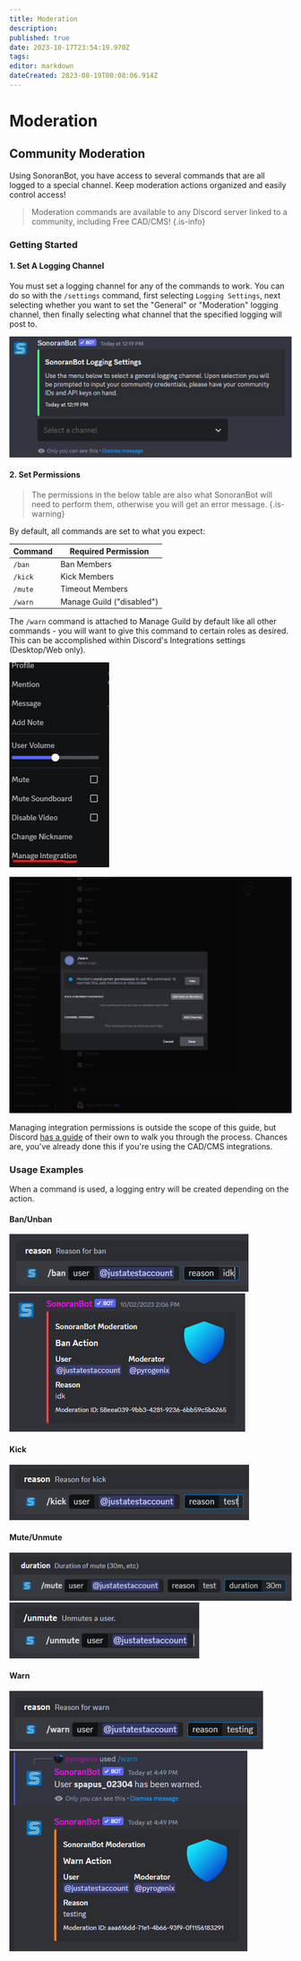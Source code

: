 ```yaml
---
title: Moderation
description: 
published: true
date: 2023-10-17T23:54:19.970Z
tags: 
editor: markdown
dateCreated: 2023-08-19T00:08:06.914Z
---
```


# Moderation

## Community Moderation

Using SonoranBot, you have access to several commands that are all logged to a special channel. Keep moderation actions organized and easily control access!

> Moderation commands are available to any Discord server linked to a community, including Free CAD/CMS!
{.is-info}

### Getting Started

#### 1. Set A Logging Channel

You must set a logging channel for any of the commands to work. You can do so with the `/settings` command, first selecting `Logging Settings`, next selecting whether you want to set the "General" or "Moderation" logging channel, then finally selecting what channel that the specified logging will post to.

![bot_setloggingchannel.png](/tutorials/getting-started/settings/moderation/bot_setloggingchannel.png)

#### 2. Set Permissions

> The permissions in the below table are also what SonoranBot will need to perform them, otherwise you will get an error message.
{.is-warning}


By default, all commands are set to what you expect:

| Command | Required Permission       |
| ------- | ------------------------- |
| `/ban`    | Ban Members               |
| `/kick`   | Kick Members              |
| `/mute`   | Timeout Members           |
| `/warn`   | Manage Guild ("disabled") |

The `/warn` command is attached to Manage Guild by default like all other commands - you will want to give this command to certain roles as desired. This can be accomplished within Discord's Integrations settings (Desktop/Web only).

![bot_discordmanageintegration.png](/tutorials/getting-started/settings/moderation/bot_discordmanageintegration.png)

![bot_discordintegrationsettings.png](/tutorials/getting-started/settings/moderation/bot_discordintegrationsettings.png)

Managing integration permissions is outside the scope of this guide, but Discord [has a guide](https://support.discord.com/hc/en-us/articles/4644915651095-Command-Permissions) of their own to walk you through the process. Chances are, you've already done this if you're using the CAD/CMS integrations.

### Usage Examples

When a command is used, a logging entry will be created depending on the action.

#### Ban/Unban

![bot_bancommand.png](/tutorials/getting-started/settings/moderation/bot_bancommand.png)
![bot_banmessage.png](/tutorials/getting-started/settings/moderation/bot_banmessage.png)

#### Kick

![bot_kick.png](/tutorials/getting-started/settings/moderation/bot_kick.png)

#### Mute/Unmute

![bot_mute.png](/tutorials/getting-started/settings/moderation/bot_mute.png)
![bot_unmute.png](/tutorials/getting-started/settings/moderation/bot_unmute.png)

#### Warn

![bot_warn.png](/tutorials/getting-started/settings/moderation/bot_warn.png)
![bot_warnlog.png](/tutorials/getting-started/settings/moderation/bot_warnlog.png)
